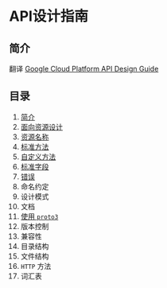 # API设计指南

## 简介

翻译 [Google Cloud Platform API Design Guide](https://cloud.google.com/apis/design/)

## 目录

1. [简介](https://github.com/DeadWish/translation-api-design-guide/blob/master/src/introduction.md)
2. [面向资源设计](https://github.com/DeadWish/translation-api-design-guide/blob/master/src/resource-oriented-design.md)
3. [资源名称](https://github.com/DeadWish/translation-api-design-guide/blob/master/src/resource-names.md)
4. [标准方法](https://github.com/DeadWish/translation-api-design-guide/blob/master/src/standard-methods.md)
5. [自定义方法](https://github.com/DeadWish/translation-api-design-guide/blob/master/src/custom-methods.md)
6. [标准字段](https://github.com/DeadWish/translation-api-design-guide/blob/master/src/standard-fields.md)
7. [错误](https://github.com/DeadWish/translation-api-design-guide/blob/master/src/errors.md)
8. 命名约定
9. 设计模式
10. 文档
11. [使用 `proto3`](https://developers.google.com/protocol-buffers/)
12. 版本控制
13. 兼容性
14. 目录结构
15. 文件结构
16. `HTTP` 方法
17. 词汇表
